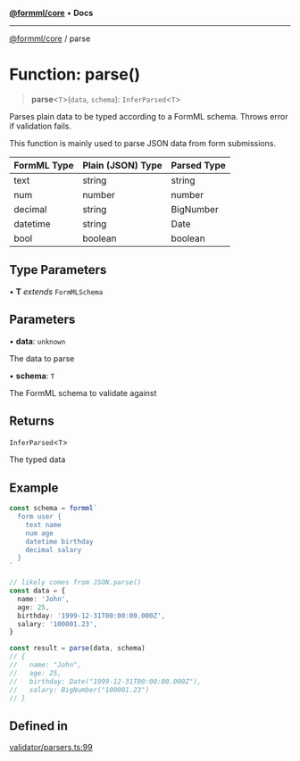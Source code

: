 [**@formml/core**](../README.md) • **Docs**

---

[@formml/core](../globals.md) / parse

# Function: parse()

> **parse**\<`T`\>(`data`, `schema`): `InferParsed`\<`T`\>

Parses plain data to be typed according to a FormML schema. Throws error if validation fails.

This function is mainly used to parse JSON data from form submissions.

| FormML Type | Plain (JSON) Type | Parsed Type |
| ----------- | ----------------- | ----------- |
| text        | string            | string      |
| num         | number            | number      |
| decimal     | string            | BigNumber   |
| datetime    | string            | Date        |
| bool        | boolean           | boolean     |

## Type Parameters

• **T** _extends_ `FormMLSchema`

## Parameters

• **data**: `unknown`

The data to parse

• **schema**: `T`

The FormML schema to validate against

## Returns

`InferParsed`\<`T`\>

The typed data

## Example

```ts
const schema = formml`
  form user {
    text name
    num age
    datetime birthday
    decimal salary
  }
`

// likely comes from JSON.parse()
const data = {
  name: 'John',
  age: 25,
  birthday: '1999-12-31T00:00:00.000Z',
  salary: '100001.23',
}

const result = parse(data, schema)
// {
//   name: "John",
//   age: 25,
//   birthday: Date("1999-12-31T00:00:00.000Z"),
//   salary: BigNumber("100001.23")
// }
```

## Defined in

[validator/parsers.ts:99](https://github.com/formml/formml/blob/6aacaa756f672e3d18c3bdf35091d08edefd594c/packages/core/src/validator/parsers.ts#L99)
